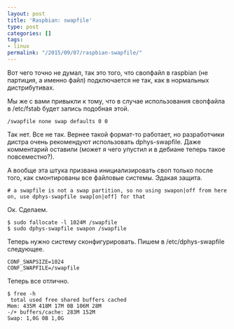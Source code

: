 ```yaml
---
layout: post
title: 'Raspbian: swapfile'
type: post
categories: []
tags:
- linux
permalink: "/2015/09/07/raspbian-swapfile/"
---
```

Вот чего точно не думал, так это того, что свопфайл в raspbian (не партиция, а именно файл) подключается не так, как в нормальных дистрибутивах.

Мы же с вами привыкли к тому, что в случае использования свопфайла в /etc/fstab будет запись подобная этой.

```shell
/swapfile none swap defaults 0 0
```

Так нет. Все не так. Вернее такой формат-то работает, но разработчики дистра очень рекомендуют использовать dphys-swapfile. Даже комментарий оставили (может я чего упустил и в дебиане теперь такое повсеместно?).

А вообще эта штука призвана инициализировать своп только после того, как смонтированы все файловые системы. Эдакая защита.

```shell
# a swapfile is not a swap partition, so no using swapon|off from here on, use dphys-swapfile swap[on|off] for that  

```

Ок. Сделаем.

```shell
$ sudo fallocate -l 1024M /swapfile  
$ sudo dphys-swapfile swapon /swapfile
```

Теперь нужно систему сконфигурировать. Пишем в /etc/dphys-swapfile следующее.

```text
CONF_SWAPSIZE=1024  
CONF_SWAPFILE=/swapfile
```

Теперь все отлично.

```shell
$ free -h  
 total used free shared buffers cached  
Mem: 435M 418M 17M 0B 106M 28M  
-/+ buffers/cache: 283M 152M  
Swap: 1,0G 0B 1,0G
```

